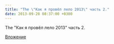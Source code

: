 ```yaml
---
title: "The \"Как я провёл лело 2013\" часть 2."
date: 2013-09-28 08:37:00 +0300
---
```


The "Как я провёл лело 2013" часть 2.

[Вложение](https://vk.com/video41076938_165931766)
